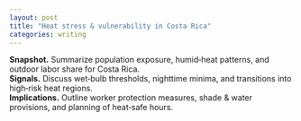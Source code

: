 ```yaml
---
layout: post
title: "Heat stress & vulnerability in Costa Rica"
categories: writing
---
```


<!-- what changed & why: First draft of country heat vulnerability post; add more details and figures when available -->

**Snapshot.** Summarize population exposure, humid‑heat patterns, and outdoor labor share for Costa Rica.  
**Signals.** Discuss wet‑bulb thresholds, nighttime minima, and transitions into high‑risk heat regions.  
**Implications.** Outline worker protection measures, shade & water provisions, and planning of heat‑safe hours.
